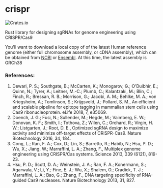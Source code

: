 # crispr

![Crates.io](https://img.shields.io/crates/v/crispr.svg)

Rust library for designing sgRNAs for genome engineering using CRISPR/Cas9

You'll want to download a local copy of of the latest Human reference genome (either full chromosome assembly, or cDNA assembly), which can be obtained from [NCBI](https://www.ncbi.nlm.nih.gov/assembly/?term=GRCh38) or [Ensembl](https://uswest.ensembl.org/Homo_sapiens/Info/Index). At this time, the latest assembly is GRCh38

### References:

1.	Dewari, P. S.; Southgate, B.; McCarten, K.; Monogarov, G.; O'Duibhir, E.; Quinn, N.; Tyrer, A.; Leitner, M.-C.; Plumb, C.; Kalantzaki, M.; Blin, C.; Finch, R.; Bressan, R. B.; Morrison, G.; Jacobi, A. M.; Behlke, M. A.; von Kriegsheim, A.; Tomlinson, S.; Krijgsveld, J.; Pollard, S. M., An efficient and scalable pipeline for epitope tagging in mammalian stem cells using Cas9 ribonucleoprotein. eLife 2018, 7, e35069.
2.	Doench, J. G.; Fusi, N.; Sullender, M.; Hegde, M.; Vaimberg, E. W.; Donovan, K. F.; Smith, I.; Tothova, Z.; Wilen, C.; Orchard, R.; Virgin, H. W.; Listgarten, J.; Root, D. E., Optimized sgRNA design to maximize activity and minimize off-target effects of CRISPR-Cas9. Nature Biotechnology 2016, 34, 184.
3.	Cong, L.; Ran, F. A.; Cox, D.; Lin, S.; Barretto, R.; Habib, N.; Hsu, P. D.; Wu, X.; Jiang, W.; Marraffini, L. A.; Zhang, F., Multiplex genome engineering using CRISPR/Cas systems. Science 2013, 339 (6121), 819-23.
4.	Hsu, P. D.; Scott, D. A.; Weinstein, J. A.; Ran, F. A.; Konermann, S.; Agarwala, V.; Li, Y.; Fine, E. J.; Wu, X.; Shalem, O.; Cradick, T. J.; Marraffini, L. A.; Bao, G.; Zhang, F., DNA targeting specificity of RNA-guided Cas9 nucleases. Nature Biotechnology 2013, 31, 827.


